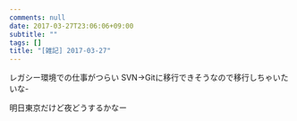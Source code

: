 ```yaml
---
comments: null
date: 2017-03-27T23:06:06+09:00
subtitle: ""
tags: []
title: "[雑記] 2017-03-27"
---
```


レガシー環境での仕事がつらい
SVN→Gitに移行できそうなので移行しちゃいたいな-

明日東京だけど夜どうするかなー
